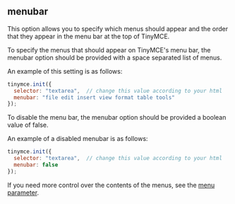 ## menubar

This option allows you to specify which menus should appear and the order that they appear in the menu bar at the top of TinyMCE.

To specify the menus that should appear on TinyMCE's menu bar, the menubar option should be provided with a space separated list of menus.

An example of this setting is as follows:

```js
tinymce.init({
  selector: "textarea",  // change this value according to your html
  menubar: "file edit insert view format table tools"
});
```

To disable the menu bar, the menubar option should be provided a boolean value of false.

An example of a disabled menubar is as follows:

```js
tinymce.init({
  selector: "textarea",  // change this value according to your html
  menubar: false
});
```

If you need more control over the contents of the menus, see the [menu parameter](#menu).
